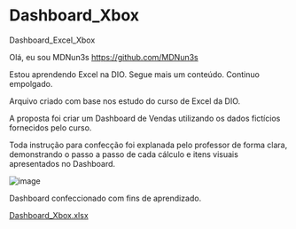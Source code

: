 # Dashboard_Xbox
Dashboard_Excel_Xbox

Olá, eu sou MDNun3s https://github.com/MDNun3s

Estou aprendendo Excel na DIO. Segue mais um conteúdo. Continuo empolgado.

Arquivo criado com base nos estudo do curso de Excel da DIO.

A proposta foi criar um Dashboard de Vendas utilizando os dados fictícios fornecidos pelo curso.

Toda instrução para confecção foi explanada pelo professor de forma clara,
demonstrando o passo a passo de cada cálculo e itens visuais apresentados no Dashboard.

![image](https://github.com/user-attachments/assets/691a1c7c-a2b4-4850-92f0-1de863da71de)

Dashboard confeccionado com fins de aprendizado.

[Dashboard_Xbox.xlsx](https://github.com/user-attachments/files/20873561/Dashboard_Xbox.xlsx)

